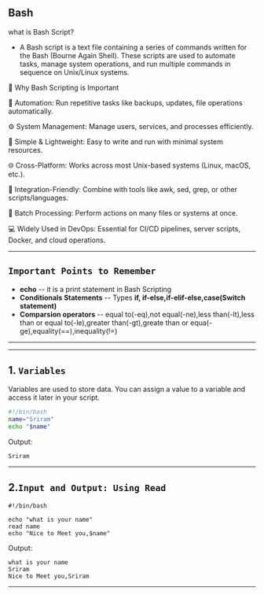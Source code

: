##  **Bash**
what is Bash Script?
- A Bash script is a text file containing a series of commands written for the Bash (Bourne Again Shell). These scripts are used to automate tasks, manage system operations, and run multiple commands in sequence on Unix/Linux systems.
  
🚀 Why Bash Scripting is Important 

🔁 Automation: Run repetitive tasks like backups, updates, file operations automatically.

⚙️ System Management: Manage users, services, and processes efficiently.

🧰 Simple & Lightweight: Easy to write and run with minimal system resources.

🌐 Cross-Platform: Works across most Unix-based systems (Linux, macOS, etc.).

🧩 Integration-Friendly: Combine with tools like awk, sed, grep, or other scripts/languages.

📂 Batch Processing: Perform actions on many files or systems at once.

💻 Widely Used in DevOps: Essential for CI/CD pipelines, server scripts, Docker, and cloud operations.

---

## ```Important Points to Remember```
- **echo** -- it is a print statement in Bash Scripting
- **Conditionals Statements** -- Types **if, if-else,if-elif-else,case(Switch statement)**
- **Comparsion operators** --  equal to(-eq),not equal(-ne),less than(-lt),less than or equal to(-le),greater than(-gt),greate than or equa(-ge),equality(==),inequality(!=)

---
---

## 1. `Variables`
Variables are used to store data. You can assign a value to a variable and access it later in your script.

``` bash
#!/bin/bash
name="Sriram"
echo "$name"
```
Output:
```
Sriram
```
---

## 2.`Input and Output: Using Read`

```
#!/bin/bash

echo "what is your name"
read name
echo "Nice to Meet you,$name"
```
Output:

```
what is your name
Sriram
Nice to Meet you,Sriram
```

---


